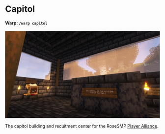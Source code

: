 # Capitol

#### Warp: `/warp capitol`

![Player Alliance Capitol](src/player-alliance-capitol.png)

The capitol building and recuitment center for the RoseSMP [Player Alliance](player-alliance).
